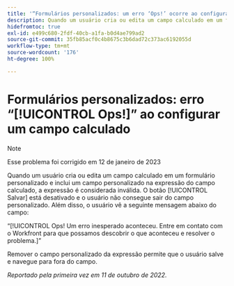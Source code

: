 ```yaml
---
title: '“Formulários personalizados: um erro ‘Ops!’ ocorre ao configurar um campo calculado”'
description: Quando um usuário cria ou edita um campo calculado em um formulário personalizado e inclui um campo personalizado na expressão do campo calculado, a expressão é considerada inválida. O botão Salvar está desativado e o usuário não consegue sair do campo personalizado. Além disso, o usuário vê uma mensagem de erro “Ops!” abaixo do campo.
hidefromtoc: true
exl-id: e499c680-2fdf-40cb-a1fa-b0d4ae799ad2
source-git-commit: 35fb85acf0c4b8675c3b6dad72c373ac6192055d
workflow-type: tm+mt
source-wordcount: '176'
ht-degree: 100%

---
```


# Formulários personalizados: erro “[!UICONTROL Ops!]” ao configurar um campo calculado

<!--Requested: Do not delete without approval from Alex Beach-->

>[!NOTE]
>
>Esse problema foi corrigido em 12 de janeiro de 2023

Quando um usuário cria ou edita um campo calculado em um formulário personalizado e inclui um campo personalizado na expressão do campo calculado, a expressão é considerada inválida. O botão [!UICONTROL Salvar] está desativado e o usuário não consegue sair do campo personalizado. Além disso, o usuário vê a seguinte mensagem abaixo do campo:

“[!UICONTROL Ops! Um erro inesperado aconteceu. Entre em contato com o Workfront para que possamos descobrir o que aconteceu e resolver o problema.]”

Remover o campo personalizado da expressão permite que o usuário salve e navegue para fora do campo.

_Reportado pela primeira vez em 11 de outubro de 2022._